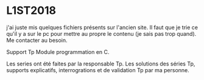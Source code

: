 # L1ST2018

j'ai juste mis quelques fichiers présents sur l'ancien site. Il faut que je trie ce qu'il y a sur le pc pour mettre au propre le contenu (je sais pas trop quand). Me contacter au besoin.

Support Tp Module programmation en C.

Les series ont été faites par la responsable Tp. Les solutions des séries Tp, supports explicatifs, interrogrations et de validation Tp par ma personne.
